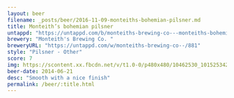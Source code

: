 ```yaml
---
layout: beer
filename: _posts/beer/2016-11-09-monteiths-bohemian-pilsner.md
title: Monteith’s bohemian pilsner
untappd: "https://untappd.com/b/monteiths-brewing-co---monteiths-bohemian-pilsner/608944"
brewery: "Monteith's Brewing Co. "
breweryURL: "https://untappd.com/w/monteiths-brewing-co--/881"
style: "Pilsner - Other"
score: 7
img: https://scontent.xx.fbcdn.net/v/t1.0-0/p480x480/10462530_10152534290193745_4497356221968859858_n.jpg?oh=3f1ab70f37297261d26c67e907d036d8&oe=591E982A
beer-date: 2014-06-21
desc: "Smooth with a nice finish"
permalink: /beer/:title.html
---
```

